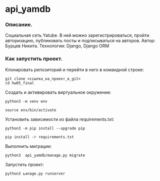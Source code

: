 # api_yamdb
### Описание. 
Социальная сеть Yatube. В ней можно зарегистрироваться, пройти авторизацию, публиковать посты и подписываться на авторов. Автор: Бурцев Никита. Технологии: Django, Django ORM

### Как запустить проект.

Клонировать репозиторий и перейти в него в командной строке:

```
git clone <cсылка_на_проект_в_git>
cd hw05_final

```

Cоздать и активировать виртуальное окружение:

```
python3 -m venv env
```

```
source env/bin/activate
```

Установить зависимости из файла requirements.txt:

```
python3 -m pip install --upgrade pip

pip install -r requirements.txt
```

Выполнить миграции:

```
python3  api_yamdb/manage.py migrate
```

Запустить проект:

```
python3 ьanage.py runserver
```


